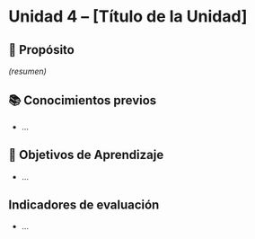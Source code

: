 # Unidad 4 – [Título de la Unidad]

## 🎯 Propósito
*(resumen)*

## 📚 Conocimientos previos
- ...

## 📌 Objetivos de Aprendizaje
- ...

## Indicadores de evaluación
- ...